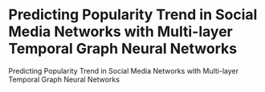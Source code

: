 # Predicting Popularity Trend in Social Media Networks with Multi-layer Temporal Graph Neural Networks
Predicting Popularity Trend in Social Media Networks with Multi-layer Temporal Graph Neural Networks
